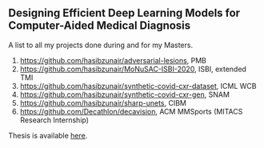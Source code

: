 ## Designing Efficient Deep Learning Models for Computer-Aided Medical Diagnosis

A list to all my projects done during and for my Masters.

1. https://github.com/hasibzunair/adversarial-lesions, PMB
2. https://github.com/hasibzunair/MoNuSAC-ISBI-2020, ISBI, extended TMI
3. https://github.com/hasibzunair/synthetic-covid-cxr-dataset, ICML WCB
4. https://github.com/hasibzunair/synthetic-covid-cxr-gen, SNAM
5. https://github.com/hasibzunair/sharp-unets, CIBM
6. https://github.com/Decathlon/decavision, ACM MMSports (MITACS Research Internship)

Thesis is available [here](https://spectrum.library.concordia.ca/id/eprint/988565/).
